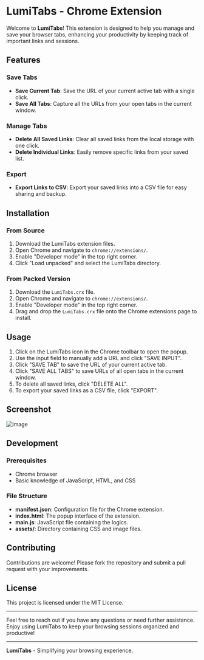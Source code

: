 # LumiTabs - Chrome Extension

Welcome to **LumiTabs**! This extension is designed to help you manage and save your browser tabs, enhancing your productivity by keeping track of important links and sessions.

## Features

### Save Tabs
- **Save Current Tab**: Save the URL of your current active tab with a single click. 
- **Save All Tabs**: Capture all the URLs from your open tabs in the current window.

### Manage Tabs
- **Delete All Saved Links**: Clear all saved links from the local storage with one click.
- **Delete Individual Links**: Easily remove specific links from your saved list.

### Export
- **Export Links to CSV**: Export your saved links into a CSV file for easy sharing and backup.

## Installation

### From Source

1. Download the LumiTabs extension files.
2. Open Chrome and navigate to `chrome://extensions/`.
3. Enable "Developer mode" in the top right corner.
4. Click "Load unpacked" and select the LumiTabs directory.

### From Packed Version

1. Download the `LumiTabs.crx` file.
2. Open Chrome and navigate to `chrome://extensions/`.
3. Enable "Developer mode" in the top right corner.
4. Drag and drop the `LumiTabs.crx` file onto the Chrome extensions page to install.

## Usage

1. Click on the LumiTabs icon in the Chrome toolbar to open the popup.
2. Use the input field to manually add a URL and click "SAVE INPUT".
3. Click "SAVE TAB" to save the URL of your current active tab.
4. Click "SAVE ALL TABS" to save URLs of all open tabs in the current window.
5. To delete all saved links, click "DELETE ALL".
6. To export your saved links as a CSV file, click "EXPORT".

## Screenshot

![image](https://github.com/YosephSE/LumiTabs/assets/88291669/09bde6ed-b3c2-444a-815e-87574fe96662)



## Development

### Prerequisites
- Chrome browser
- Basic knowledge of JavaScript, HTML, and CSS

### File Structure
- **manifest.json**: Configuration file for the Chrome extension.
- **index.html**: The popup interface of the extension.
- **main.js**: JavaScript file containing the logics.
- **assets/**: Directory containing CSS and image files.


## Contributing

Contributions are welcome! Please fork the repository and submit a pull request with your improvements.

## License

This project is licensed under the MIT License.

---

Feel free to reach out if you have any questions or need further assistance. Enjoy using LumiTabs to keep your browsing sessions organized and productive!

---

**LumiTabs** - Simplifying your browsing experience.


